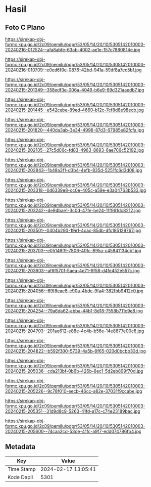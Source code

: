 # Hasil

## Foto C Plano

https://sirekap-obj-formc.kpu.go.id/2c09/pemilu/pdpr/53/05/14/20/10/5305142010003-20240216-012524--afa8abfe-63ab-4002-ae1e-157c7880814e.jpg

https://sirekap-obj-formc.kpu.go.id/2c09/pemilu/pdpr/53/05/14/20/10/5305142010003-20240216-010709--e0ed6f0e-0876-42bd-941a-59df8a7ec5bf.jpg

https://sirekap-obj-formc.kpu.go.id/2c09/pemilu/pdpr/53/05/14/20/10/5305142010003-20240215-201349--358edf3e-006a-4049-b6e9-69d321aaedb7.jpg

https://sirekap-obj-formc.kpu.go.id/2c09/pemilu/pdpr/53/05/14/20/10/5305142010003-20240215-201445--e542cebe-89ed-4660-b12c-7cf8d8e98ecb.jpg

https://sirekap-obj-formc.kpu.go.id/2c09/pemilu/pdpr/53/05/14/20/10/5305142010003-20240215-201820--440da3ab-3e34-4998-87d3-67985e82fcfa.jpg

https://sirekap-obj-formc.kpu.go.id/2c09/pemilu/pdpr/53/05/14/20/10/5305142010003-20240215-202105--27c5d06c-fd83-4963-8693-6ae706c52192.jpg

https://sirekap-obj-formc.kpu.go.id/2c09/pemilu/pdpr/53/05/14/20/10/5305142010003-20240215-202843--1b48a3f1-d3b4-4efb-835d-5251fc6d3d08.jpg

https://sirekap-obj-formc.kpu.go.id/2c09/pemilu/pdpr/53/05/14/20/10/5305142010003-20240215-203318--0d6339e8-cc0e-405c-a59e-e3a04763b533.jpg

https://sirekap-obj-formc.kpu.go.id/2c09/pemilu/pdpr/53/05/14/20/10/5305142010003-20240215-203242--4e94bae1-3c0d-47fe-be24-11f961dc8212.jpg

https://sirekap-obj-formc.kpu.go.id/2c09/pemilu/pdpr/53/05/14/20/10/5305142010003-20240215-203501--0404b290-19e1-4cac-85db-dfc185129767.jpg

https://sirekap-obj-formc.kpu.go.id/2c09/pemilu/pdpr/53/05/14/20/10/5305142010003-20240215-203703--e05146f9-7806-40fc-895a-c45841134cbf.jpg

https://sirekap-obj-formc.kpu.go.id/2c09/pemilu/pdpr/53/05/14/20/10/5305142010003-20240215-203903--af6f570f-5aea-4e71-9f58-d4fe452e557c.jpg

https://sirekap-obj-formc.kpu.go.id/2c09/pemilu/pdpr/53/05/14/20/10/5305142010003-20240215-204056--69f8eae8-e90a-4bde-9fa4-382fbb9412c0.jpg

https://sirekap-obj-formc.kpu.go.id/2c09/pemilu/pdpr/53/05/14/20/10/5305142010003-20240215-204254--79a6da62-abba-44b1-8d18-7558b711c9e8.jpg

https://sirekap-obj-formc.kpu.go.id/2c09/pemilu/pdpr/53/05/14/20/10/5305142010003-20240215-204703--201ae612-e88e-4c4b-b56e-14e8877e00c8.jpg

https://sirekap-obj-formc.kpu.go.id/2c09/pemilu/pdpr/53/05/14/20/10/5305142010003-20240215-204822--b592f300-5739-4a5b-9f65-020d0bcbb33d.jpg

https://sirekap-obj-formc.kpu.go.id/2c09/pemilu/pdpr/53/05/14/20/10/5305142010003-20240215-205036--cda213bf-0b6b-426b-8ec1-5d2eb899f70d.jpg

https://sirekap-obj-formc.kpu.go.id/2c09/pemilu/pdpr/53/05/14/20/10/5305142010003-20240215-205226--9c78f010-eecb-46cc-a82e-37031f9ccabe.jpg

https://sirekap-obj-formc.kpu.go.id/2c09/pemilu/pdpr/53/05/14/20/10/5305142010003-20240215-205351--31d9d8c9-5263-41fd-a17c-c74e23189bac.jpg

https://sirekap-obj-formc.kpu.go.id/2c09/pemilu/pdpr/53/05/14/20/10/5305142010003-20240215-205600--74caa2cd-53de-41fc-a9f7-edd074786fb4.jpg


## Metadata

| Key        | Value               |
| ---------- | ------------------- |
| Time Stamp | 2024-02-17 13:05:41 |
| Kode Dapil | 5301                |



